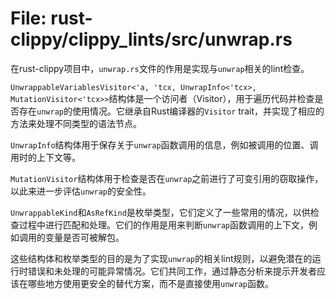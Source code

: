 # File: rust-clippy/clippy_lints/src/unwrap.rs

在rust-clippy项目中，`unwrap.rs`文件的作用是实现与`unwrap`相关的lint检查。

`UnwrappableVariablesVisitor<'a, 'tcx, UnwrapInfo<'tcx>, MutationVisitor<'tcx>>`结构体是一个访问者（Visitor），用于遍历代码并检查是否存在`unwrap`的使用情况。它继承自Rust编译器的`Visitor` trait，并实现了相应的方法来处理不同类型的语法节点。

`UnwrapInfo`结构体用于保存关于`unwrap`函数调用的信息，例如被调用的位置、调用时的上下文等。

`MutationVisitor`结构体用于检查是否在`unwrap`之前进行了可变引用的窃取操作，以此来进一步评估`unwrap`的安全性。

`UnwrappableKind`和`AsRefKind`是枚举类型，它们定义了一些常用的情况，以供检查过程中进行匹配和处理。它们的作用是用来判断`unwrap`函数调用的上下文，例如调用的变量是否可被解包。

这些结构体和枚举类型的目的是为了实现`unwrap`的相关lint规则，以避免潜在的运行时错误和未处理的可能异常情况。它们共同工作，通过静态分析来提示开发者应该在哪些地方使用更安全的替代方案，而不是直接使用`unwrap`函数。

